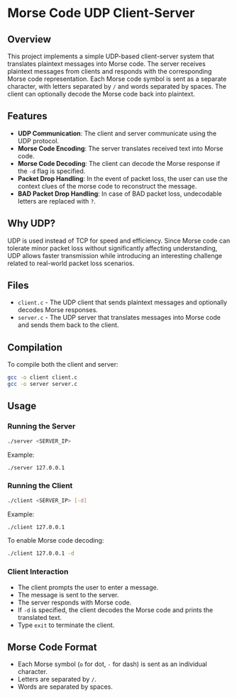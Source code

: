 # Morse Code UDP Client-Server


## Overview
This project implements a simple UDP-based client-server system that translates plaintext messages into Morse code. The server receives plaintext messages from clients and responds with the corresponding Morse code representation. Each Morse code symbol is sent as a separate character, with letters separated by `/` and words separated by spaces. The client can optionally decode the Morse code back into plaintext.

## Features
- **UDP Communication**: The client and server communicate using the UDP protocol.
- **Morse Code Encoding**: The server translates received text into Morse code.
- **Morse Code Decoding**: The client can decode the Morse response if the `-d` flag is specified.
- **Packet Drop Handling**: In the event of packet loss, the user can use the context clues of the morse code to reconstruct the message.
- **BAD Packet Drop Handling**: In case of BAD packet loss, undecodable letters are replaced with `?`.

## Why UDP?
UDP is used instead of TCP for speed and efficiency. Since Morse code can tolerate minor packet loss without significantly affecting understanding, UDP allows faster transmission while introducing an interesting challenge related to real-world packet loss scenarios.

## Files
- `client.c` - The UDP client that sends plaintext messages and optionally decodes Morse responses.
- `server.c` - The UDP server that translates messages into Morse code and sends them back to the client.

## Compilation
To compile both the client and server:
```sh
gcc -o client client.c
gcc -o server server.c
```

## Usage
### Running the Server
```sh
./server <SERVER_IP>
```
Example:
```sh
./server 127.0.0.1
```

### Running the Client
```sh
./client <SERVER_IP> [-d]
```
Example:
```sh
./client 127.0.0.1
```
To enable Morse code decoding:
```sh
./client 127.0.0.1 -d
```

### Client Interaction
- The client prompts the user to enter a message.
- The message is sent to the server.
- The server responds with Morse code.
- If `-d` is specified, the client decodes the Morse code and prints the translated text.
- Type `exit` to terminate the client.

## Morse Code Format
- Each Morse symbol (`o` for dot, `-` for dash) is sent as an individual character.
- Letters are separated by `/`.
- Words are separated by spaces.

